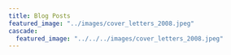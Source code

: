 ```yaml
---
title: Blog Posts
featured_image: "../images/cover_letters_2008.jpeg"
cascade:
  featured_image: "../../../images/cover_letters_2008.jpeg"
---
```

